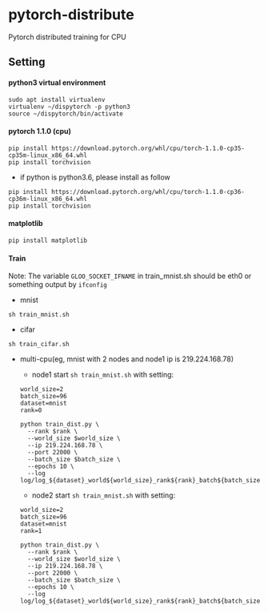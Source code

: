 # pytorch-distribute
Pytorch distributed training for CPU

## Setting

#### python3 virtual environment
```
sudo apt install virtualenv
virtualenv ~/dispytorch -p python3
source ~/dispytorch/bin/activate
```

#### pytorch 1.1.0 (cpu)
```
pip install https://download.pytorch.org/whl/cpu/torch-1.1.0-cp35-cp35m-linux_x86_64.whl
pip install torchvision
```
* if python is python3.6, please install as follow
```
pip install https://download.pytorch.org/whl/cpu/torch-1.1.0-cp36-cp36m-linux_x86_64.whl
pip install torchvision
```

#### matplotlib
```
pip install matplotlib
```

#### Train

Note: The variable `GLOO_SOCKET_IFNAME` in train_mnist.sh should be eth0 or something output by `ifconfig`

* mnist
```
sh train_mnist.sh
```

* cifar
```
sh train_cifar.sh
```

* multi-cpu(eg, mnist with 2 nodes and node1 ip is 219.224.168.78)
  * node1 start `sh train_mnist.sh` with setting:
  ```
  world_size=2
  batch_size=96
  dataset=mnist
  rank=0
  
  python train_dist.py \
    --rank $rank \
    --world_size $world_size \
    --ip 219.224.168.78 \
    --port 22000 \
    --batch_size $batch_size \
    --epochs 10 \
    --log log/log_${dataset}_world${world_size}_rank${rank}_batch${batch_size}.txt
  ```
  
  * node2 start `sh train_mnist.sh` with setting:
  ```
  world_size=2
  batch_size=96
  dataset=mnist
  rank=1
  
  python train_dist.py \
    --rank $rank \
    --world_size $world_size \
    --ip 219.224.168.78 \
    --port 22000 \
    --batch_size $batch_size \
    --epochs 10 \
    --log log/log_${dataset}_world${world_size}_rank${rank}_batch${batch_size}.txt
  ```
